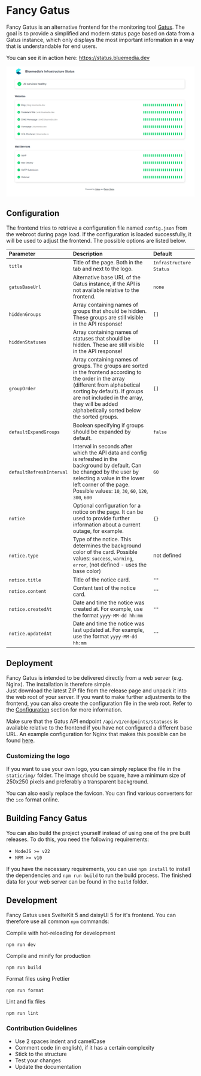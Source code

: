 # Fancy Gatus

Fancy Gatus is an alternative frontend for the monitoring tool [Gatus](https://github.com/TwiN/gatus). The goal is to provide a simplified and modern status page based on data from a Gatus instance, which only displays the most important information in a way that is understandable for end users.

You can see it in action here: https://status.bluemedia.dev

![Demo screenshot](docs/demo-screenshot.png)

## Configuration

The frontend tries to retrieve a configuration file named `config.json` from the webroot during page load. If the configuration is loaded successfully, it will be used to adjust the frontend. The possible options are listed below.

| Parameter                | Description                                                                                                                                                                                                                                                              | Default                 |
| :----------------------- | :----------------------------------------------------------------------------------------------------------------------------------------------------------------------------------------------------------------------------------------------------------------------- | :---------------------- |
| `title`                  | Title of the page. Both in the tab and next to the logo.                                                                                                                                                                                                                 | `Infrastructure Status` |
| `gatusBaseUrl`           | Alternative base URL of the Gatus instance, if the API is not available relative to the frontend.                                                                                                                                                                        | `none`                  |
| `hiddenGroups`           | Array containing names of groups that should be hidden. These groups are still visible in the API response!                                                                                                                                                              | `[]`                    |
| `hiddenStatuses`         | Array containing names of statuses that should be hidden. These are still visible in the API response!                                                                                                                                                                   | `[]`                    |
| `groupOrder`             | Array containing names of groups. The groups are sorted in the frontend according to the order in the array (different from alphabetical sorting by default). If groups are not included in the array, they will be added alphabetically sorted below the sorted groups. | `[]`                    |
| `defaultExpandGroups`    | Boolean specifying if groups should be expanded by default.                                                                                                                                                                                                              | `false`                 |
| `defaultRefreshInterval` | Interval in seconds after which the API data and config is refreshed in the background by default. Can be changed by the user by selecting a value in the lower left corner of the page. Possible values: `10`, `30`, `60`, `120`, `300`, `600`                          | `60`                    |
| `notice`                 | Optional configuration for a notice on the page. It can be used to provide further information about a current outage, for example.                                                                                                                                      | `{}`                    |
| `notice.type`            | Type of the notice. This determines the background color of the card. Possible values: `success`, `warning`, `error`, (not defined - uses the base color)                                                                                                                | not defined             |
| `notice.title`           | Title of the notice card.                                                                                                                                                                                                                                                | `""`                    |
| `notice.content`         | Content text of the notice card.                                                                                                                                                                                                                                         | `""`                    |
| `notice.createdAt`       | Date and time the notice was created at. For example, use the format `yyyy-MM-dd hh:mm`                                                                                                                                                                                  | `""`                    |
| `notice.updatedAt`       | Date and time the notice was last updated at. For example, use the format `yyyy-MM-dd hh:mm`                                                                                                                                                                             | `""`                    |

## Deployment

Fancy Gatus is intended to be delivered directly from a web server (e.g. Nginx). The installation is therefore simple.  
Just download the latest ZIP file from the release page and unpack it into the web root of your server. If you want to make further adjustments to the frontend, you can also create the configuration file in the web root. Refer to the [Configuration](#configuration) section for more information.

Make sure that the Gatus API endpoint `/api/v1/endpoints/statuses` is available relative to the frontend if you have not configured a different base URL. An example configuration for Nginx that makes this possible can be found [here](docs/example-nginx.conf).

### Customizing the logo

If you want to use your own logo, you can simply replace the file in the `static/img/` folder. The image should be square, have a minimum size of 250x250 pixels and preferably a transparent background.

You can also easily replace the favicon. You can find various converters for the `ico` format online.

## Building Fancy Gatus

You can also build the project yourself instead of using one of the pre built releases. To do this, you need the following requirements:

- `NodeJS >= v22`
- `NPM >= v10`

If you have the necessary requirements, you can use `npm install` to install the dependencies and `npm run build` to run the build process. The finished data for your web server can be found in the `build` folder.

## Development

Fancy Gatus uses SvelteKit 5 and daisyUI 5 for it's frontend. You can therefore use all common `npm` commands:

Compile with hot-reloading for development

```
npn run dev
```

Compile and minify for production

```
npm run build
```

Format files using Prettier

```
npm run format
```

Lint and fix files

```
npm run lint
```

### Contribution Guidelines

- Use 2 spaces indent and camelCase
- Comment code (in english), if it has a certain complexity
- Stick to the structure
- Test your changes
- Update the documentation
